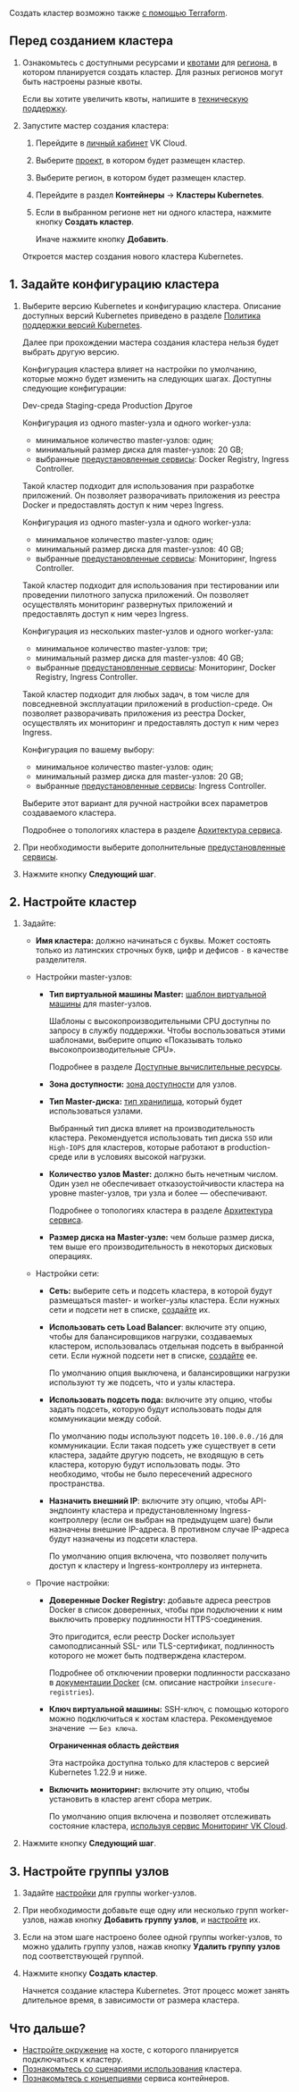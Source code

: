 <info>

Создать кластер возможно также [с помощью Terraform](../create-terraform/).

</info>

## Перед созданием кластера

1. Ознакомьтесь с доступными ресурсами и [квотами](../../../../../additionals/account/concepts/quotasandlimits/) для [региона](../../../../../additionals/account/concepts/regions/), в котором планируется создать кластер. Для разных регионов могут быть настроены разные квоты.

   Если вы хотите увеличить квоты, напишите в [техническую поддержку](../../../../../../contacts).

1. Запустите мастер создания кластера:

   1. Перейдите в [личный кабинет](https://mcs.mail.ru/app/) VK Cloud.
   1. Выберите [проект](../../../../../additionals/account/concepts/projects), в котором будет размещен кластер.
   1. Выберите регион, в котором будет размещен кластер.
   1. Перейдите в раздел **Контейнеры** → **Кластеры Kubernetes**.
   1. Если в выбранном регионе нет ни одного кластера, нажмите кнопку **Создать кластер**.

      Иначе нажмите кнопку **Добавить**.

   Откроется мастер создания нового кластера Kubernetes.

## 1. Задайте конфигурацию кластера

1. Выберите версию Kubernetes и конфигурацию кластера. Описание доступных версий Kubernetes приведено в разделе [Политика поддержки версий Kubernetes](../../../concepts/versions/version-support).

   Далее при прохождении мастера создания кластера нельзя будет выбрать другую версию.

   Конфигурация кластера влияет на настройки по умолчанию, которые можно будет изменить на следующих шагах. Доступны следующие конфигурации:

   <tabs>
   <tablist>
   <tab>Dev-среда</tab>
   <tab>Staging-среда</tab>
   <tab>Production</tab>
   <tab>Другое</tab>
   </tablist>
   <tabpanel>

   Конфигурация из одного master-узла и одного worker-узла:

   - минимальное количество master-узлов: один;
   - минимальный размер диска для master-узлов: 20 GB;
   - выбранные [предустановленные сервисы](../../../concepts/preconfigured-features/addons/): Docker Registry, Ingress Controller.

   Такой кластер подходит для использования при разработке приложений. Он позволяет разворачивать приложения из реестра Docker и предоставлять доступ к ним через Ingress.

   </tabpanel>
   <tabpanel>

   Конфигурация из одного master-узла и одного worker-узла:

   - минимальное количество master-узлов: один;
   - минимальный размер диска для master-узлов: 40 GB;
   - выбранные [предустановленные сервисы](../../../concepts/preconfigured-features/addons/): Мониторинг, Ingress Controller.

   Такой кластер подходит для использования при тестировании или проведении пилотного запуска приложений. Он позволяет осуществлять мониторинг развернутых приложений и предоставлять доступ к ним через Ingress.

   </tabpanel>
   <tabpanel>

   Конфигурация из нескольких master-узлов и одного worker-узла:

   - минимальное количество master-узлов: три;
   - минимальный размер диска для master-узлов: 40 GB;
   - выбранные [предустановленные сервисы](../../../concepts/preconfigured-features/addons/): Мониторинг, Docker Registry, Ingress Controller.

   Такой кластер подходит для любых задач, в том числе для повседневной эксплуатации приложений в production-среде. Он позволяет разворачивать приложения из реестра Docker, осуществлять их мониторинг и предоставлять доступ к ним через Ingress.

   </tabpanel>
   <tabpanel>

   Конфигурация по вашему выбору:

   - минимальное количество master-узлов: один;
   - минимальный размер диска для master-узлов: 20 GB;
   - выбранные [предустановленные сервисы](../../../concepts/preconfigured-features/addons/): Ingress Controller.

   Выберите этот вариант для ручной настройки всех параметров создаваемого кластера.

   </tabpanel>
   </tabs>

   Подробнее о топологиях кластера в разделе [Архитектура сервиса](../../../concepts/architecture#topologii-klastera).

1. При необходимости выберите дополнительные [предустановленные сервисы](../../../concepts/preconfigured-features/addons/).

1. Нажмите кнопку **Следующий шаг**.

## 2. Настройте кластер

1. Задайте:

   - **Имя кластера:** должно начинаться с буквы. Может состоять только из латинских строчных букв, цифр и дефисов `-` в качестве разделителя.

   - Настройки master-узлов:

     - **Тип виртуальной машины Master:** [шаблон виртуальной машины](../../../concepts/flavors#dostupnye-shablony-konfiguracii) для master-узлов.

       Шаблоны с высокопроизводительными CPU доступны по запросу в службу поддержки. Чтобы воспользоваться этими шаблонами, выберите опцию «Показывать только высокопроизводительные CPU».

       Подробнее в разделе [Доступные вычислительные ресурсы](../../../concepts/flavors#shablony-konfiguracii).

     - **Зона доступности:** [зона доступности](../../../../../additionals/account/concepts/regions) для узлов.
     - **Тип Master-диска:** [тип хранилища](../../../concepts/storage#podderzhivaemye-tipy-hranilishch-vk-cloud), который будет использоваться узлами.

       <warn>

       Выбранный тип диска влияет на производительность кластера. Рекомендуется использовать тип диска `SSD` или `High-IOPS` для кластеров, которые работают в production-среде или в условиях высокой нагрузки.

       </warn>

     - **Количество узлов Master:** должно быть нечетным числом. Один узел не обеспечивает отказоустойчивости кластера на уровне master-узлов, три узла и более — обеспечивают.

       Подробнее о топологиях кластера в разделе [Архитектура сервиса](../../../concepts/architecture#topologii-klastera).

     - **Размер диска на Master‑узле:** чем больше размер диска, тем выше его производительность в некоторых дисковых операциях.

   - Настройки сети:

     - **Сеть:** выберите сеть и подсеть кластера, в которой будут размещаться master- и worker-узлы кластера. Если нужных сети и подсети нет в списке, [создайте](../../../../../networks/vnet/networks/create-net) их.
     - **Использовать сеть Load Balancer**: включите эту опцию, чтобы для балансировщиков нагрузки, создаваемых кластером, использовалась отдельная подсеть в выбранной сети. Если нужной подсети нет в списке, [создайте](../../../../../networks/vnet/networks/create-net#sozdanie-podseti) ее.

       По умолчанию опция выключена, и балансировщики нагрузки используют ту же подсеть, что и узлы кластера.

     - **Использовать подсеть пода:** включите эту опцию, чтобы задать подсеть, которую будут использовать поды для коммуникации между собой.

       По умолчанию поды используют подсеть `10.100.0.0./16` для коммуникации. Если такая подсеть уже существует в сети кластера, задайте другую подсеть, не входящую в сеть кластера, которую будут использовать поды. Это необходимо, чтобы не было пересечений адресного пространства.

     - **Назначить внешний IP**: включите эту опцию, чтобы API-эндпоинту кластера и предустановленному Ingress-контроллеру (если он выбран на предыдущем шаге) были назначены внешние IP-адреса. В противном случае IP-адреса будут назначены из подсети кластера.

       По умолчанию опция включена, что позволяет получить доступ к кластеру и Ingress-контроллеру из интернета.

   - Прочие настройки:

     - **Доверенные Docker Registry:** добавьте адреса реестров Docker в список доверенных, чтобы при подключении к ним выключить проверку подлинности HTTPS-соединения.

       Это пригодится, если реестр Docker использует самоподписанный SSL- или TLS-сертификат, подлинность которого не может быть подтверждена кластером.

       Подробнее об отключении проверки подлинности рассказано в [документации Docker](https://docs.docker.com/registry/insecure/#deploy-a-plain-http-registry) (см. описание настройки `insecure-registries`).

     - **Ключ виртуальной машины:** SSH-ключ, с помощью которого можно подключиться к хостам кластера. Рекомендуемое значение  — `Без ключа`.

       <info>

       **Ограниченная область действия**

       Эта настройка доступна только для кластеров с версией Kubernetes 1.22.9 и ниже.

       </info>

     - **Включить мониторинг:** включите эту опцию, чтобы установить в кластер агент сбора метрик.

       По умолчанию опция включена и позволяет отслеживать состояние кластера, [используя сервис Мониторинг VK Cloud](../../../../../manage/monitoring/monitoring-start/mon-setup-new).

1. Нажмите кнопку **Следующий шаг**.

## 3. Настройте группы узлов

1. Задайте [настройки](../../helpers/node-group-settings/) для группы worker-узлов.

1. При необходимости добавьте еще одну или несколько групп worker-узлов, нажав кнопку **Добавить группу узлов**, и [настройте](../../helpers/node-group-settings/) их.

1. Если на этом шаге настроено более одной группы worker-узлов, то можно удалить группу узлов, нажав кнопку **Удалить группу узлов** под соответствующей группой.

1. Нажмите кнопку **Создать кластер**.

   Начнется создание кластера Kubernetes. Этот процесс может занять длительное время, в зависимости от размера кластера.

## Что дальше?

- [Настройте окружение](../../../connect/) на хосте, с которого планируется подключаться к кластеру.
- [Познакомьтесь со сценариями использования](../../../use-cases/) кластера.
- [Познакомьтесь с концепциями](../../../concepts/) сервиса контейнеров.
